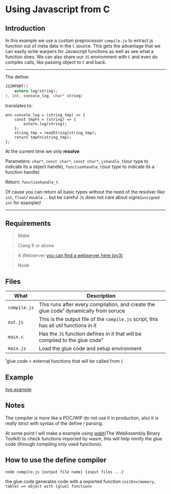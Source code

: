 # Using Javascript from C

## Introduction 

In this example we use a custom preprocessor `compile.js` to extract js function out of meta data in the `C` source.
This gets the advantage that we can easily write warpers for Javascript functions as well as see what a function does.
We can also share our `JS` environment with `C` and even do complex calls, like passing object to `C` and back.

---
The define:
```C
JSIMPORT({
	extern.log(string);
}, int, console_log, char* string)
```
translates to:
```JS
env.console_log = (string_tmp) => {
    const tmpFn = (string) => {
        extern.log(string);
    };
    string_tmp = readString(string_tmp);
    return tmpFn(string_tmp);
};
```
At the current time we only **resolve**

Parameters: `char*`, `const char*`, `const char*`, `jshandle_t`(our type to indicate its a object handle), `functionhandle_t`(our type to indicate its a function handle)

Return: `functionhandle_t`

Of cause you can return all basic types without the need of the resolver like: `int`, `float`/ `double` ... but be careful `JS` does not care about signs(`unsigned int` for example)!

---


## Requirements

> Make

> Clang 9 or above

> A Webserver [you can find a webserver here (py3)](../server4.py)

> Node 

## Files

What|Description
--------|-----------
`compile.js` | This runs after every compilation, and create the glue code¹ dynamically from soruce
`out.js` | This is the output file of the `compile.js` script, this has all util functions in it
`main.c` | Has the `JS` function defines in it that will be complied to the glue code¹
`main.js` | Load the glue code and setup environment

¹glue code = external functions that will be called from `C`

## Example

[live example](https://k0in.github.io/wasm_stuff/js_api/index.html)

## Notes

The compiler is more like a POC/WIP do not use it in production, also it is really strict with syntax of the define / parsing.

At some point I will make a example using [wabt](https://github.com/WebAssembly/wabt)(The WebAssembly Binary Toolkit) to check functions imported by wasm, this will help minify the glue code (through compiling only used functions).

## How to use the define compiler

`node compile.js {output file name} {input files ...}` 

the glue code generates code with a exported function `initEnv(memory, table) => object with [glue] functions`